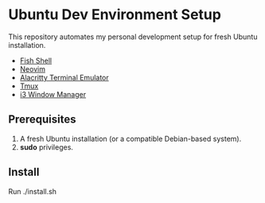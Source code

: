# Ubuntu Dev Environment Setup

This repository automates my personal development setup for fresh Ubuntu installation.

- [Fish Shell](https://fishshell.com/)
- [Neovim](https://neovim.io/)
- [Alacritty Terminal Emulator](https://github.com/alacritty/alacritty)
- [Tmux](https://github.com/tmux/tmux)
- [i3 Window Manager](https://i3wm.org/)

## Prerequisites

1. A fresh Ubuntu installation (or a compatible Debian-based system).
2. **sudo** privileges.

## Install
Run ./install.sh
